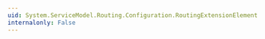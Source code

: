 ```yaml
---
uid: System.ServiceModel.Routing.Configuration.RoutingExtensionElement.FilterTableName
internalonly: False
---
```

